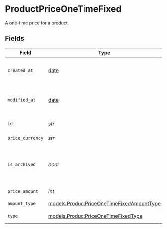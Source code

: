 # ProductPriceOneTimeFixed

A one-time price for a product.


## Fields

| Field                                                                                        | Type                                                                                         | Required                                                                                     | Description                                                                                  |
| -------------------------------------------------------------------------------------------- | -------------------------------------------------------------------------------------------- | -------------------------------------------------------------------------------------------- | -------------------------------------------------------------------------------------------- |
| `created_at`                                                                                 | [date](https://docs.python.org/3/library/datetime.html#date-objects)                         | :heavy_check_mark:                                                                           | Creation timestamp of the object.                                                            |
| `modified_at`                                                                                | [date](https://docs.python.org/3/library/datetime.html#date-objects)                         | :heavy_check_mark:                                                                           | Last modification timestamp of the object.                                                   |
| `id`                                                                                         | *str*                                                                                        | :heavy_check_mark:                                                                           | The ID of the price.                                                                         |
| `price_currency`                                                                             | *str*                                                                                        | :heavy_check_mark:                                                                           | The currency.                                                                                |
| `is_archived`                                                                                | *bool*                                                                                       | :heavy_check_mark:                                                                           | Whether the price is archived and no longer available.                                       |
| `price_amount`                                                                               | *int*                                                                                        | :heavy_check_mark:                                                                           | The price in cents.                                                                          |
| `amount_type`                                                                                | [models.ProductPriceOneTimeFixedAmountType](../models/productpriceonetimefixedamounttype.md) | :heavy_check_mark:                                                                           | N/A                                                                                          |
| `type`                                                                                       | [models.ProductPriceOneTimeFixedType](../models/productpriceonetimefixedtype.md)             | :heavy_check_mark:                                                                           | The type of the price.                                                                       |